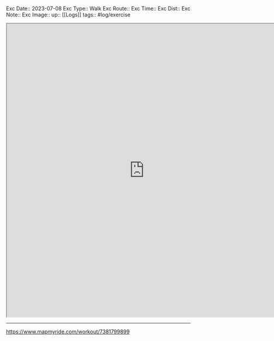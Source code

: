 Exc Date::  2023-07-08
Exc Type:: Walk
Exc Route:: 
Exc Time:: 
Exc Dist:: 
Exc Note:: 
Exc Image:: 
up:: [[Logs]]
tags:: #log/exercise 

<iframe height=800 width=750 src="https://www.mapmyride.com/workout/7381799899"></iframe>

---

https://www.mapmyride.com/workout/7381799899
